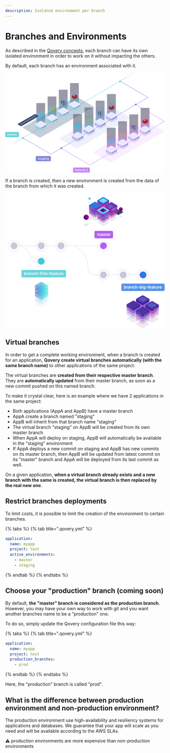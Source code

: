 ```yaml
---
description: Isolated environment per branch
---
```


# Branches and Environments

As described in the [Qovery concepts](../concepts.md), each branch can have its own isolated environment in order to work on it without impacting the others.

By default, each branch has an environment associated with it.

![](../.gitbook/assets/q_branch_model.png)

If a branch is created, then a new environment is created from the data of the branch from which it was created.

![](../.gitbook/assets/q_envs.png)

## Virtual branches

In order to get a complete working environment, when a branch is created for an application, **Qovery create virtual branches automatically \(with the same branch name\)** to other applications of the same project.

The virtual branches are **created from their respective master branch**. They are **automatically updated** from their master branch, as soon as a new commit pushed on this named branch.

To make it crystal clear, here is an example where we have 2 applications in the same project:

* Both applications \(AppA and AppB\) have a master branch
* AppA create a branch named "staging"
* AppB will inherit from that branch name "staging"
* The virtual branch "staging" on AppB will be created from its own master branch
* When AppA will deploy on staging, AppB will automatically be available in the "staging" environment
* If AppA deploys a new commit on staging and AppB has new commits on its master branch, then AppB will be updated from latest commit on its "master" branch and AppA will be deployed from its last commit as well.

On a given application, **when a virtual branch already exists and a new branch with the same is created, the virtual branch is then replaced by the real new one**.

## Restrict branches deployments

To limit costs, it is possible to limit the creation of the environment to certain branches.

{% tabs %}
{% tab title=".qovery.yml" %}
```yaml
application:
  name: myapp
  project: test
  active_environments:
    - master
    - staging
```
{% endtab %}
{% endtabs %}

## Choose your "production" branch \(coming soon\)

By default, **the "master" branch is considered as the production branch**. However, you may have your own way to work with git and you want another branches name to be a "production" one.

To do so, simply update the Qovery configuration file this way:

{% tabs %}
{% tab title=".qovery.yml" %}
```yaml
application:
  name: myapp
  project: test
  production_branches:
    - prod
```
{% endtab %}
{% endtabs %}

Here, the "production" branch is called "prod".

## What is the difference between production environment and non-production environment?

The production environment use high-availability and resiliency systems for applications and databases. We guarantee that your app will scale as you need and will be available according to the AWS SLAs.

⚠️ production environments are more expensive than non-production environments

